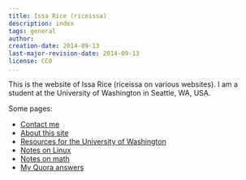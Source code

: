 ```yaml
---
title: Issa Rice (riceissa)
description: index
tags: general
author: 
creation-date: 2014-09-13
last-major-revision-date: 2014-09-13
license: CC0
...
```


This is the website of Issa Rice (riceissa on various websites).
I am a student at the University of Washington in Seattle, WA, USA.

Some pages:

- [Contact me](/about-me#contact)
- [About this site](/about-the-site)
- [Resources for the University of Washington](/resources-for-the-university-of-washington)
- [Notes on Linux](/tags/linux)
- [Notes on math](/tags/math)
- [My Quora answers](/my-quora-answers)
